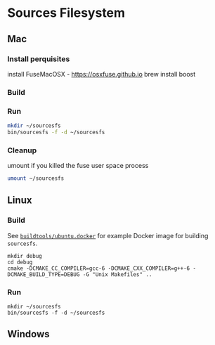# Sources Filesystem

## Mac

### Install perquisites 
install FuseMacOSX - https://osxfuse.github.io
brew install boost

### Build

### Run
```bash
mkdir ~/sourcesfs
bin/sourcesfs -f -d ~/sourcesfs
```
### Cleanup 
umount if you killed the fuse user space process

```bash
umount ~/sourcesfs
```

## Linux

### Build

See [`buildtools/ubuntu.docker`][docker-file] for example Docker image for building `sourcesfs`.

```
mkdir debug
cd debug
cmake -DCMAKE_CC_COMPILER=gcc-6 -DCMAKE_CXX_COMPILER=g++-6 -DCMAKE_BUILD_TYPE=DEBUG -G "Unix Makefiles" ..
```

### Run

```
mkdir ~/sourcesfs
bin/sourcesfs -f -d ~/sourcesfs
```

## Windows

<tbd>

[docker-file]: buildtools/ubuntu.docker
